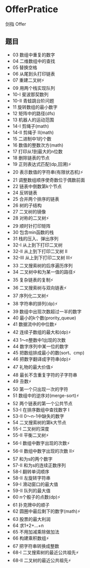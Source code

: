 # OfferPratice
剑指 Offer

## 题目
- 03 数组中重复的数字
- 04 二维数组中的查找
- 05 替换空格  
- 06 从尾到头打印链表
- 07 重建二叉树⚡
- 09 用两个栈实现队列
- 10-I 斐波那契数列
- 10-II 青蛙跳台阶问题
- 11 旋转数组的最小数字
- 12 矩阵中的路径(dfs)
- 13 机器人的运动范围
- 14-I 剪绳子(math)
- 14-II 剪绳子 II(math)
- 15 二进制中1的个数
- 16 数值的整数次方(math)
- 17 打印从1到最大的n位数
- 18 删除链表的节点
- 19 正则表达式匹配(dp,回溯)⚡
- 20 表示数值的字符串(有限状态机)⚡
- 21 调整数组顺序使奇数位于偶数前面
- 22 链表中倒数第k个节点
- 24 反转链表
- 25 合并两个排序的链表
- 26 树的子结构
- 27 二叉树的镜像
- 28 对称的二叉树⚡
- 29 顺时针打印矩阵
- 30 包含min函数的栈
- 31 栈的压入、弹出序列
- 32-I 从上到下打印二叉树
- 32-II 从上到下打印二叉树 II
- 32-III 从上到下打印二叉树 III⚡
- 33 二叉搜索树的后序遍历序列
- 34 二叉树中和为某一值的路径⚡
- 35 复杂链表的复制⚡
- 36 二叉搜索树与双向链表⚡
- 37 序列化二叉树⚡
- 38 字符串的排列(dp)⚡
- 39 数组中出现次数超过一半的数字
- 40 最小的k个数(prority_queue)
- 41 数据流中的中位数⚡
- 42 连续子数组的最大和(dp)⚡
- 43 1～n整数中1出现的次数
- 44 数字序列中某一位的数字
- 45 把数组排成最小的数(sort、cmp)
- 46 把数字翻译成字符串(dp)⚡
- 47 礼物的最大价值⚡
- 48 最长不含重复字符的子字符串
- 49 丑数⚡
- 50 第一个只出现一次的字符
- 51 数组中的逆序对(merge-sort)⚡
- 52 两个链表的第一个公共节点
- 53-I 在排序数组中查找数字 I
- 53-II 0～n-1中缺失的数字
- 54 二叉搜索树的第k大节点
- 55-I 二叉树的深度
- 55-II 平衡二叉树⚡
- 56-I 数组中数字出现的次数⚡
- 56-II 数组中数字出现的次数 II⚡
- 57 和为s的两个数字
- 57-II 和为s的连续正数序列
- 58-I 翻转单词顺序
- 58-II 左旋转字符串
- 59-I 滑动窗口的最大值
- 59-II 队列的最大值
- 60 n个骰子的点数(dp)⚡
- 61 扑克牌中的顺子
- 62 圆圈中最后剩下的数字(math)⚡
- 63 股票的最大利润
- 64 求1+2+…+n
- 65 不用加减乘除做加法
- 66 构建乘积数组⚡
- 67 把字符串转换成整数
- 68-I 二叉搜索树的最近公共祖先⚡
- 68-II 二叉树的最近公共祖先⚡